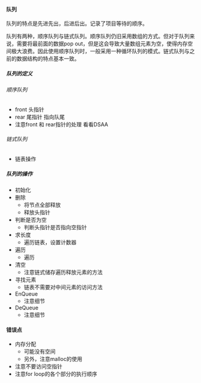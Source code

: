 #### 队列

队列的特点是先进先出，后进后出。记录了项目等待的顺序。

队列有两种，顺序队列与链式队列。顺序队列仍旧采用数组的方式。但对于队列来说，需要将最前面的数据pop out，但是这会导致大量数组元素为空，使得内存空间极大浪费。因此使用顺序队列时，一般采用一种循环队列的模式。链式队列与之前的数据结构的特点基本一致。


##### 队列的定义 

###### 顺序队列

- front 头指针
- rear 尾指针 指向队尾
- 注意front 和 rear指针的处理 看看DSAA

###### 链式队列

- 链表操作

##### 队列的操作

- 初始化
- 删除
    - 将节点全部释放
    - 释放头指针
- 判断是否为空
    - 判断头指针是否指向空指针
- 求长度
    - 遍历链表，设置计数器
- 遍历
    - 遍历
- 清空
    - 注意链式储存遍历释放元素的方法
- 寻找元素
    - 链表不需要对中间元素的访问方法
- EnQueue
    - 注意细节
- DeQueue
    - 注意细节


#### 错误点

- 内存分配
    - 可能没有空间
    - 另外，注意malloc的使用
- 注意不要访问空指针
- 注意for loop的各个部分的执行顺序